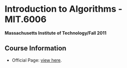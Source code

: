 # Introduction to Algorithms - MIT.6006
**Massachusetts Institute of Technology/Fall 2011**

## Course Information
* Official Page: [view here](https://ocw.mit.edu/courses/electrical-engineering-and-computer-science/6-006-introduction-to-algorithms-fall-2011/).
